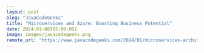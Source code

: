 ```yaml
---
layout: post
blog: "JavaCodeGeeks"
title: "Microservices and Azure: Boosting Business Potential"
date: 2024-01-08T05:00:00Z
image: images/javacodegeeks.png
remote_url: "https://www.javacodegeeks.com/2024/01/microservices-architecture-unleashing-business-potential-with-azure.html"
---
```

